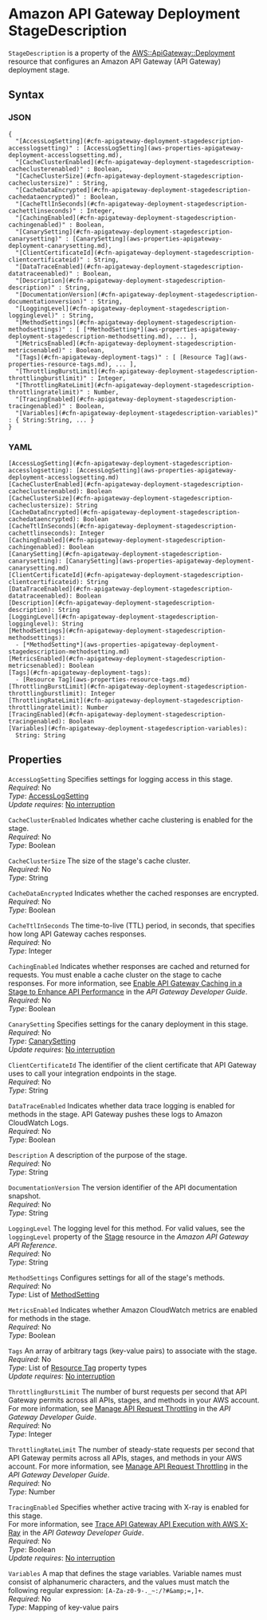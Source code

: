 # Amazon API Gateway Deployment StageDescription<a name="aws-properties-apigateway-deployment-stagedescription"></a>

`StageDescription` is a property of the [AWS::ApiGateway::Deployment](aws-resource-apigateway-deployment.md) resource that configures an Amazon API Gateway \(API Gateway\) deployment stage\.

## Syntax<a name="w4ab1c21c10c20c34c23b5"></a>

### JSON<a name="aws-properties-apigateway-deployment-stagedescription-syntax.json"></a>

```
{
  "[AccessLogSetting](#cfn-apigateway-deployment-stagedescription-accesslogsetting)" : [AccessLogSetting](aws-properties-apigateway-deployment-accesslogsetting.md),
  "[CacheClusterEnabled](#cfn-apigateway-deployment-stagedescription-cacheclusterenabled)" : Boolean,
  "[CacheClusterSize](#cfn-apigateway-deployment-stagedescription-cacheclustersize)" : String,
  "[CacheDataEncrypted](#cfn-apigateway-deployment-stagedescription-cachedataencrypted)" : Boolean,
  "[CacheTtlInSeconds](#cfn-apigateway-deployment-stagedescription-cachettlinseconds)" : Integer,
  "[CachingEnabled](#cfn-apigateway-deployment-stagedescription-cachingenabled)" : Boolean,
  "[CanarySetting](#cfn-apigateway-deployment-stagedescription-canarysetting)" : [CanarySetting](aws-properties-apigateway-deployment-canarysetting.md),
  "[ClientCertificateId](#cfn-apigateway-deployment-stagedescription-clientcertificateid)" : String,
  "[DataTraceEnabled](#cfn-apigateway-deployment-stagedescription-datatraceenabled)" : Boolean,
  "[Description](#cfn-apigateway-deployment-stagedescription-description)" : String,
  "[DocumentationVersion](#cfn-apigateway-deployment-stagedescription-documentationversion)" : String,
  "[LoggingLevel](#cfn-apigateway-deployment-stagedescription-logginglevel)" : String,
  "[MethodSettings](#cfn-apigateway-deployment-stagedescription-methodsettings)" : [ [*MethodSetting*](aws-properties-apigateway-deployment-stagedescription-methodsetting.md), ... ],
  "[MetricsEnabled](#cfn-apigateway-deployment-stagedescription-metricsenabled)" : Boolean,
  "[Tags](#cfn-apigateway-deployment-tags)" : [ [Resource Tag](aws-properties-resource-tags.md), ... ],
  "[ThrottlingBurstLimit](#cfn-apigateway-deployment-stagedescription-throttlingburstlimit)" : Integer,
  "[ThrottlingRateLimit](#cfn-apigateway-deployment-stagedescription-throttlingratelimit)" : Number,
  "[TracingEnabled](#cfn-apigateway-deployment-stagedescription-tracingenabled)" : Boolean,
  "[Variables](#cfn-apigateway-deployment-stagedescription-variables)" : { String:String, ... }
}
```

### YAML<a name="aws-properties-apigateway-deployment-stagedescription-syntax.yaml"></a>

```
[AccessLogSetting](#cfn-apigateway-deployment-stagedescription-accesslogsetting): [AccessLogSetting](aws-properties-apigateway-deployment-accesslogsetting.md)
[CacheClusterEnabled](#cfn-apigateway-deployment-stagedescription-cacheclusterenabled): Boolean
[CacheClusterSize](#cfn-apigateway-deployment-stagedescription-cacheclustersize): String
[CacheDataEncrypted](#cfn-apigateway-deployment-stagedescription-cachedataencrypted): Boolean
[CacheTtlInSeconds](#cfn-apigateway-deployment-stagedescription-cachettlinseconds): Integer
[CachingEnabled](#cfn-apigateway-deployment-stagedescription-cachingenabled): Boolean
[CanarySetting](#cfn-apigateway-deployment-stagedescription-canarysetting): [CanarySetting](aws-properties-apigateway-deployment-canarysetting.md)
[ClientCertificateId](#cfn-apigateway-deployment-stagedescription-clientcertificateid): String
[DataTraceEnabled](#cfn-apigateway-deployment-stagedescription-datatraceenabled): Boolean
[Description](#cfn-apigateway-deployment-stagedescription-description): String
[LoggingLevel](#cfn-apigateway-deployment-stagedescription-logginglevel): String
[MethodSettings](#cfn-apigateway-deployment-stagedescription-methodsettings):
  - [*MethodSetting*](aws-properties-apigateway-deployment-stagedescription-methodsetting.md)
[MetricsEnabled](#cfn-apigateway-deployment-stagedescription-metricsenabled): Boolean
[Tags](#cfn-apigateway-deployment-tags): 
  - [Resource Tag](aws-properties-resource-tags.md)
[ThrottlingBurstLimit](#cfn-apigateway-deployment-stagedescription-throttlingburstlimit): Integer
[ThrottlingRateLimit](#cfn-apigateway-deployment-stagedescription-throttlingratelimit): Number
[TracingEnabled](#cfn-apigateway-deployment-stagedescription-tracingenabled): Boolean
[Variables](#cfn-apigateway-deployment-stagedescription-variables):
  String: String
```

## Properties<a name="w4ab1c21c10c20c34c23b7"></a>

`AccessLogSetting`  <a name="cfn-apigateway-deployment-stagedescription-accesslogsetting"></a>
Specifies settings for logging access in this stage\.  
*Required*: No  
*Type*: [AccessLogSetting](aws-properties-apigateway-deployment-accesslogsetting.md)  
*Update requires*: [No interruption](using-cfn-updating-stacks-update-behaviors.md#update-no-interrupt)

`CacheClusterEnabled`  <a name="cfn-apigateway-deployment-stagedescription-cacheclusterenabled"></a>
Indicates whether cache clustering is enabled for the stage\.  
*Required*: No  
*Type*: Boolean

`CacheClusterSize`  <a name="cfn-apigateway-deployment-stagedescription-cacheclustersize"></a>
The size of the stage's cache cluster\.  
*Required*: No  
*Type*: String

`CacheDataEncrypted`  <a name="cfn-apigateway-deployment-stagedescription-cachedataencrypted"></a>
Indicates whether the cached responses are encrypted\.  
*Required*: No  
*Type*: Boolean

`CacheTtlInSeconds`  <a name="cfn-apigateway-deployment-stagedescription-cachettlinseconds"></a>
The time\-to\-live \(TTL\) period, in seconds, that specifies how long API Gateway caches responses\.  
*Required*: No  
*Type*: Integer

`CachingEnabled`  <a name="cfn-apigateway-deployment-stagedescription-cachingenabled"></a>
Indicates whether responses are cached and returned for requests\. You must enable a cache cluster on the stage to cache responses\. For more information, see [Enable API Gateway Caching in a Stage to Enhance API Performance](https://docs.aws.amazon.com/apigateway/latest/developerguide/api-gateway-caching.html) in the *API Gateway Developer Guide*\.  
*Required*: No  
*Type*: Boolean

`CanarySetting`  <a name="cfn-apigateway-deployment-stagedescription-canarysetting"></a>
Specifies settings for the canary deployment in this stage\.  
*Required*: No  
*Type*: [CanarySetting](aws-properties-apigateway-deployment-canarysetting.md)  
*Update requires*: [No interruption](using-cfn-updating-stacks-update-behaviors.md#update-no-interrupt)

`ClientCertificateId`  <a name="cfn-apigateway-deployment-stagedescription-clientcertificateid"></a>
The identifier of the client certificate that API Gateway uses to call your integration endpoints in the stage\.  
*Required*: No  
*Type*: String

`DataTraceEnabled`  <a name="cfn-apigateway-deployment-stagedescription-datatraceenabled"></a>
Indicates whether data trace logging is enabled for methods in the stage\. API Gateway pushes these logs to Amazon CloudWatch Logs\.  
*Required*: No  
*Type*: Boolean

`Description`  <a name="cfn-apigateway-deployment-stagedescription-description"></a>
A description of the purpose of the stage\.  
*Required*: No  
*Type*: String

`DocumentationVersion`  <a name="cfn-apigateway-deployment-stagedescription-documentationversion"></a>
The version identifier of the API documentation snapshot\.  
*Required*: No  
*Type*: String

`LoggingLevel`  <a name="cfn-apigateway-deployment-stagedescription-logginglevel"></a>
The logging level for this method\. For valid values, see the `loggingLevel` property of the [Stage](https://docs.aws.amazon.com/apigateway/api-reference/resource/stage/#loggingLevel) resource in the *Amazon API Gateway API Reference*\.  
*Required*: No  
*Type*: String

`MethodSettings`  <a name="cfn-apigateway-deployment-stagedescription-methodsettings"></a>
Configures settings for all of the stage's methods\.  
*Required*: No  
*Type*: List of [MethodSetting](aws-properties-apigateway-deployment-stagedescription-methodsetting.md)

`MetricsEnabled`  <a name="cfn-apigateway-deployment-stagedescription-metricsenabled"></a>
Indicates whether Amazon CloudWatch metrics are enabled for methods in the stage\.  
*Required*: No  
*Type*: Boolean

`Tags`  <a name="cfn-apigateway-deployment-tags"></a>
An array of arbitrary tags \(key\-value pairs\) to associate with the stage\.  
*Required*: No  
*Type*: List of [Resource Tag](aws-properties-resource-tags.md) property types  
*Update requires*: [No interruption](using-cfn-updating-stacks-update-behaviors.md#update-no-interrupt)

`ThrottlingBurstLimit`  <a name="cfn-apigateway-deployment-stagedescription-throttlingburstlimit"></a>
The number of burst requests per second that API Gateway permits across all APIs, stages, and methods in your AWS account\. For more information, see [Manage API Request Throttling](https://docs.aws.amazon.com/apigateway/latest/developerguide/api-gateway-request-throttling.html) in the *API Gateway Developer Guide*\.  
*Required*: No  
*Type*: Integer

`ThrottlingRateLimit`  <a name="cfn-apigateway-deployment-stagedescription-throttlingratelimit"></a>
The number of steady\-state requests per second that API Gateway permits across all APIs, stages, and methods in your AWS account\. For more information, see [Manage API Request Throttling](https://docs.aws.amazon.com/apigateway/latest/developerguide/api-gateway-request-throttling.html) in the *API Gateway Developer Guide*\.  
*Required*: No  
*Type*: Number

`TracingEnabled`  <a name="cfn-apigateway-deployment-stagedescription-tracingenabled"></a>
Specifies whether active tracing with X\-ray is enabled for this stage\.  
For more information, see [Trace API Gateway API Execution with AWS X\-Ray](https://docs.aws.amazon.com/apigateway/latest/developerguide/apigateway-xray.html) in the *API Gateway Developer Guide*\.  
*Required*: No  
*Type*: Boolean  
*Update requires*: [No interruption](using-cfn-updating-stacks-update-behaviors.md#update-no-interrupt)

`Variables`  <a name="cfn-apigateway-deployment-stagedescription-variables"></a>
A map that defines the stage variables\. Variable names must consist of alphanumeric characters, and the values must match the following regular expression: `[A-Za-z0-9-._~:/?#&amp;=,]+`\.  
*Required*: No  
*Type*: Mapping of key\-value pairs